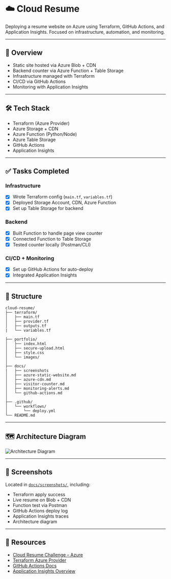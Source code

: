 # ☁️ Cloud Resume 

Deploying a resume website on Azure using Terraform, GitHub Actions, and Application Insights. Focused on infrastructure, automation, and monitoring.

---

## 📌 Overview

- Static site hosted via Azure Blob + CDN  
- Backend counter via Azure Function + Table Storage  
- Infrastructure managed with Terraform  
- CI/CD via GitHub Actions  
- Monitoring with Application Insights

---

## 🛠️ Tech Stack

- Terraform (Azure Provider)  
- Azure Storage + CDN  
- Azure Function (Python/Node)  
- Azure Table Storage  
- GitHub Actions  
- Application Insights

---

## ✅ Tasks Completed

### Infrastructure
- [x] Wrote Terraform config (`main.tf`, `variables.tf`)
- [x] Deployed Storage Account, CDN, Azure Function
- [x] Set up Table Storage for backend

### Backend
- [x] Built Function to handle page view counter
- [x] Connected Function to Table Storage
- [x] Tested counter locally (Postman/CLI)

### CI/CD + Monitoring
- [x] Set up GitHub Actions for auto-deploy
- [x] Integrated Application Insights

---

## 📁 Structure

```plaintext
cloud-resume/
├── terraform/               
│   ├── main.tf
│   ├── provider.tf
│   ├── outputs.tf
|   └── variables.tf    

├── portfolio/              
│   ├── index.html
│   ├── secure-upload.html
│   ├── style.css
│   └── images/             
│
├── docs/
|   ├── screenshots
│   ├── azure-static-website.md        
│   ├── azure-cdn.md                    
│   ├── visitor-counter.md              
│   ├── monitoring-alerts.md           
│   └── github-actions.md 
│
├── .github/
│   └── workflows/
│       └── deploy.yml
└── README.md               

```
---
## 🗺️ Architecture Diagram

![Architecture Diagram](..\portfolio\images\resume-architecture.png)

--- 
## 📸 Screenshots

Located in [`docs/screenshots/`](docs/screenshots/), including:

- Terraform apply success  
- Live resume on Blob + CDN  
- Function test via Postman  
- GitHub Actions deploy log  
- Application Insights traces  
- Architecture diagram

---

## 🔗 Resources

- [Cloud Resume Challenge – Azure](https://cloudresumechallenge.dev/docs/the-challenge/azure/)  
- [Terraform Azure Provider](https://registry.terraform.io/providers/hashicorp/azurerm/latest/docs)  
- [GitHub Actions Docs](https://docs.github.com/en/actions)  
- [Application Insights Overview](https://learn.microsoft.com/en-us/azure/azure-monitor/app/app-insights-overview)
